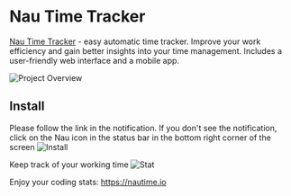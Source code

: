 # Nau Time Tracker

[Nau Time Tracker][naulink] - easy automatic time tracker. Improve your work efficiency and gain better insights into your time management. Includes a user-friendly web interface and a mobile app.

![Project Overview](https://nautime-static.s3.us-east-1.amazonaws.com/nautime-overview.png)

## Install
Please follow the link in the notification. If you don't see the notification, click on the Nau icon in the status bar in the bottom right corner of the screen
![Install](https://nautime-static.s3.us-east-1.amazonaws.com/vscode-install.png)

Keep track of your working time
![Stat](https://nautime-static.s3.amazonaws.com/vscode-stats.png)

Enjoy your coding stats: https://nautime.io



[naulink]: https://nautime.io

